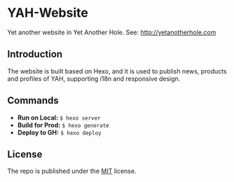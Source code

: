 # YAH-Website

Yet another website in Yet Another Hole. See: http://yetanotherhole.com

## Introduction

The website is built based on Hexo, and it is used to publish news, products and profiles of YAH, supporting i18n and responsive design.

## Commands

- **Run on Local:** `$ hexo server`
- **Build for Prod:** `$ hexo generate`
- **Deploy to GH:** `$ hexo deploy`

## License

The repo is published under the [MIT](./LICENSE) license.
